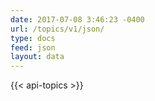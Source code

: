 ```yaml
---
date: 2017-07-08 3:46:23 -0400
url: /topics/v1/json/
type: docs
feed: json
layout: data
---
```


{{< api-topics >}}
